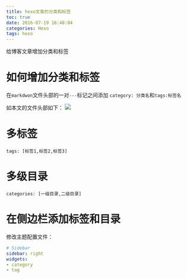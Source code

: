```yaml
---
title: hexo文章的分类和标签
toc: true
date: 2016-07-19 16:48:04
categories: Hexo
tags: hexo
---
```




给博客文章增加分类和标签


<!--more-->

# 如何增加分类和标签
在`markdwon`文件头部的一对`---`标记之间添加 `category: 分类名`和`tags:标签名`

如本文的文件头部如下：
![](http://o9xbyqajf.bkt.clouddn.com/images/1468918218644.png)

# 多标签

`tags: [标签1,标签2,标签3]`


# 多级目录

`categories: [一级目录,二级目录]`

# 在侧边栏添加标签和目录

修改主题配置文件：

``` yml hexo/themes/landscape-plus/_config.yml
# Sidebar
sidebar: right
widgets:
- category
- tag
```
